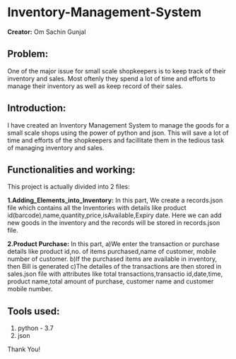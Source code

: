 # Inventory-Management-System
**Creator:** Om Sachin Gunjal

## Problem:
One of the major issue for small scale shopkeepers is to keep track of their inventory and sales. Most oftenly they spend a lot of time and efforts to manage their inventory as well as keep record of their sales. 

## Introduction:
I have created an Inventory Management System to manage the goods for a small scale shops using the power of python and json.
This will save a lot of time and efforts of the shopkeepers and facillitate them in the tedious task of managing inventory and sales.

## Functionalities and working:
This project is actually divided into 2 files:

**1.Adding_Elements_into_Inventory:**
In this part, We create a records.json file which contains all the Inventories with details like product id(barcode),name,quantity,price,isAvailable,Expiry date.
Here we can add new goods in the inventory and the records will be stored in records.json file.

**2.Product Purchase:**
In this part, a)We enter the transaction or purchase details like product id,no. of items purchased,name of customer, mobile number of customer.
b)If the purchased items are available in inventory, then Bill is generated
c)The detailes of the transactions are then stored in sales.json file with attributes like total transactions,transactio id,date,time, product name,total amount of purchase, customer name and customer mobile number.   

## Tools used:
1. python - 3.7
2. json

Thank You!
